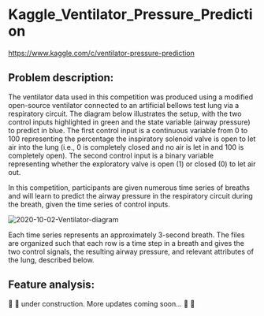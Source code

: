 # Kaggle_Ventilator_Pressure_Prediction
https://www.kaggle.com/c/ventilator-pressure-prediction

## Problem description:

The ventilator data used in this competition was produced using a modified open-source ventilator connected to an artificial bellows test lung via a respiratory circuit. The diagram below illustrates the setup, with the two control inputs highlighted in green and the state variable (airway pressure) to predict in blue. The first control input is a continuous variable from 0 to 100 representing the percentage the inspiratory solenoid valve is open to let air into the lung (i.e., 0 is completely closed and no air is let in and 100 is completely open). The second control input is a binary variable representing whether the exploratory valve is open (1) or closed (0) to let air out.

In this competition, participants are given numerous time series of breaths and will learn to predict the airway pressure in the respiratory circuit during the breath, given the time series of control inputs.

![2020-10-02-Ventilator-diagram](https://user-images.githubusercontent.com/38012479/137607699-28b34110-c563-40c4-be3c-c95805fe1d0f.jpg)

Each time series represents an approximately 3-second breath. The files are organized such that each row is a time step in a breath and gives the two control signals, the resulting airway pressure, and relevant attributes of the lung, described below.


## Feature analysis:

:construction_worker: :construction: under construction. More updates coming soon... :construction: :construction_worker:
